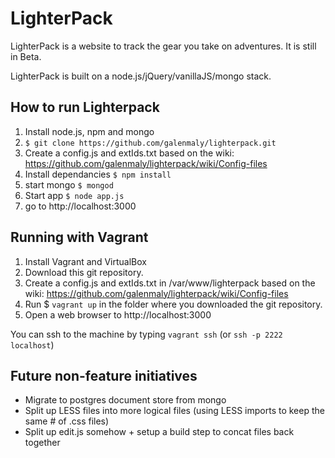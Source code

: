 LighterPack
===========
LighterPack is a website to track the gear you take on adventures. It is still in Beta.

LighterPack is built on a node.js/jQuery/vanillaJS/mongo stack.

How to run Lighterpack
-----------

1. Install node.js, npm and mongo
2. ```$ git clone https://github.com/galenmaly/lighterpack.git```
3. Create a config.js and extIds.txt based on the wiki: https://github.com/galenmaly/lighterpack/wiki/Config-files
4. Install dependancies ```$ npm install```
5. start mongo ```$ mongod```
6. Start app ```$ node app.js```
7. go to http://localhost:3000

Running with Vagrant
-----------

1. Install Vagrant and VirtualBox
2. Download this git repository.
3. Create a config.js and extIds.txt in /var/www/lighterpack based on the wiki: https://github.com/galenmaly/lighterpack/wiki/Config-files
4. Run $ `vagrant up` in the folder where you downloaded the git repository.
5. Open a web browser to http://localhost:3000

You can ssh to the machine by typing `vagrant ssh` (or `ssh -p 2222 localhost`)

Future non-feature initiatives
-----------
- Migrate to postgres document store from mongo
- Split up LESS files into more logical files (using LESS imports to keep the same # of .css files)
- Split up edit.js somehow + setup a build step to concat files back together
